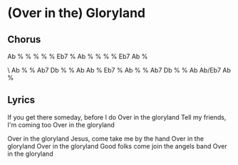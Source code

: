 # (Over in the) Gloryland

## Chorus

Ab % % % % % Eb7 %
Ab % % % % Eb7 Ab %

\\
Ab % % Ab7 Db % % Ab
Ab % Eb7 %
Ab % % Ab7 Db % % Ab
Ab/Eb7 Ab %


## Lyrics

If you get there someday, before I do
Over in the gloryland
Tell my friends, I'm coming too
Over in the gloryland

Over in the gloryland
Jesus, come take me by the hand
Over in the gloryland
Over in the gloryland
Good folks come join the angels band
Over in the gloryland